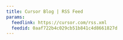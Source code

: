```yaml
---
title: Cursor Blog | RSS Feed
params:
  feedlink: https://cursor.com/rss.xml
  feedid: 0aaf722b4c029cb51b841c4d8661827d
---
```

